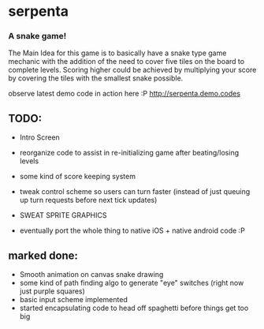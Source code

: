 # serpenta
### A snake game!
The Main Idea for this game is to basically have a snake type game mechanic with the addition of the need to cover five tiles on the board to complete levels. Scoring higher could be achieved by multiplying your score by covering the tiles with the smallest snake possible. 

observe latest demo code in action here :P
http://serpenta.demo.codes


## TODO:

- Intro Screen

- reorganize code to assist in re-initializing game after beating/losing levels

- some kind of score keeping system

- tweak control scheme so users can turn faster (instead of just queuing up turn requests before next tick updates)

- SWEAT SPRITE GRAPHICS

- eventually port the whole thing to native iOS + native android code :P



## marked done:

- Smooth animation on canvas snake drawing
- some kind of path finding algo to generate "eye" switches (right now just purple squares)
- basic input scheme implemented
- started encapsulating code to head off spaghetti before things get too big